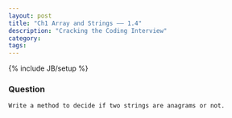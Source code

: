 ```yaml
---
layout: post
title: "Ch1 Array and Strings —— 1.4"
description: "Cracking the Coding Interview"
category:
tags:
---
```

{% include JB/setup %}

### Question

	Write a method to decide if two strings are anagrams or not.

